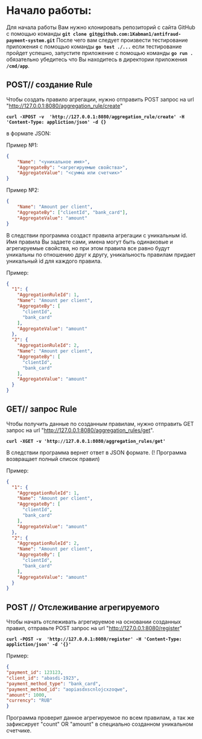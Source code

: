 #  Начало работы:
Для начала работы Вам нужно клонировать репозиторий с сайта GitHub с помощью команды 
**`git clone git@github.com:1Kabman1/antifraud-payment-system.git`**
После чего вам следует произвести тестирование приложения с помощью команды **`go test ./...`** если тестирование
пройдет успешно, запустите приложение с помощью команды **`go run .`** обязательно убедитесь что Вы находитесь в 
директории приложения **`/cmd/app`**.

## POST// создание  Rule
Чтобы создать правило агрегации, нужно отправить POST запрос на url "http://127.0.0.1:8080/aggregation_rule/create"

   **`curl -XPOST -v  'http://127.0.0.1:8080/aggregation_rule/create' -H 'Content-Type: appliction/json' -d {}`**

в формате JSON:

Пример №1:
```json
{
    "Name": "<уникальное имя>",
    "AggregateBy": "<агрегируемые свойства>",
    "AggregateValue": "<сумма или счетчик>"
}
```
Пример №2:

```json
{
    "Name": "Amount per client",
    "AggregateBy": ["clientId", "bank_card"],
    "AggregateValue": "amount"
} 
```
В следствии программа создаст правила агрегации с уникальным id. Имя правила Вы задаете сами, имена могут быть 
одинаковые и агрегируемые свойства, но при этом правила все равно будут уникальны по отношению друг к другу, 
уникальность правилам придает уникальный id для каждого правила. 

Пример:
```json
{
  "1": {
    "AggregationRuleId": 1,
    "Name": "Amount per client",
    "AggregateBy": [
      "clientId",
      "bank_card"
    ],
    "AggregateValue": "amount"
  },
  "2": {
    "AggregationRuleId": 2,
    "Name": "Amount per client",
    "AggregateBy": [
      "clientId",
      "bank_card"
    ],
    "AggregateValue": "amount"
  }
}
```

## GET// запрос Rule 
Чтобы получить данные по созданным правилам, нужно отправить GET запрос на 
url "http://127.0.0.1:8080/aggregation_rules/get".

**`curl -XGET -v 'http://127.0.0.1:8080/aggregation_rules/get'`**

В следствии программа вернет ответ в JSON формате. (! Программа возвращает полный список правил)

Пример:

```json
{
  "1": {
    "AggregationRuleId": 1,
    "Name": "Amount per client",
    "AggregateBy": [
      "clientId",
      "bank_card"
    ],
    "AggregateValue": "amount"
  },
  "2": {
    "AggregationRuleId": 2,
    "Name": "Amount per client",
    "AggregateBy": [
      "clientId",
      "bank_card"
    ],
    "AggregateValue": "amount"
  }
}
```

## POST // Отслеживание агрегируемого  

Чтобы начать отслеживать агрегируемое на основании созданных правил, отправьте POST запрос на 
url "http://127.0.0.1:8080/register"

**`curl -POST -v  'http://127.0.0.1:8080/register' -H 'Content-Type: appliction/json' -d '{}'`**

Пример:

```json
{
"payment_id": 123123,
"client_id": "abasdi-1923",
"payment_method_type": "bank_card",
"payment_method_id": "aopiasdxscnlojcxzoqwe",
"amount": 1000,
"currency": "RUB"
}
```
Программа проверит данное агрегируемое по всем правилам, а так же зафиксирует "count" OR "amount" в специально созданном
уникальном счетчике.
 
